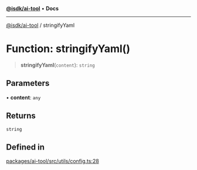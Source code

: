 [**@isdk/ai-tool**](../README.md) • **Docs**

***

[@isdk/ai-tool](../globals.md) / stringifyYaml

# Function: stringifyYaml()

> **stringifyYaml**(`content`): `string`

## Parameters

• **content**: `any`

## Returns

`string`

## Defined in

[packages/ai-tool/src/utils/config.ts:28](https://github.com/isdk/ai-tool.js/blob/e324043799402aa2caa41711a9168487ab85c166/src/utils/config.ts#L28)
